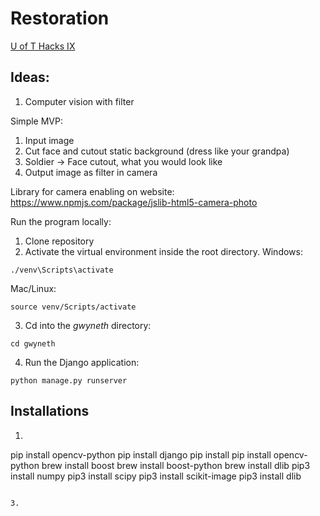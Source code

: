 # Restoration
[U of T Hacks IX](https://uofthacks-ix.devpost.com/?ref_content=default&ref_feature=challenge&ref_medium=portfolio)

## Ideas:
1. Computer vision with filter

Simple MVP:
1. Input image
2. Cut face and cutout static background (dress like your grandpa) 
3. Soldier -> Face cutout, what you would look like
4. Output image as filter in camera

Library for camera enabling on website: https://www.npmjs.com/package/jslib-html5-camera-photo

Run the program locally:

1. Clone repository
2. Activate the virtual environment inside the root directory.
Windows:
```
./venv\Scripts\activate
```
Mac/Linux:
```
source venv/Scripts/activate
```
3. Cd into the _gwyneth_ directory:
```
cd gwyneth
```
4. Run the Django application:
```
python manage.py runserver
```

## Installations
1. ```
pip install opencv-python
pip install django
pip install pip install opencv-python
brew install boost
brew install boost-python
brew install dlib
pip3 install numpy
pip3 install scipy
pip3 install scikit-image
pip3 install dlib
````

3. 
